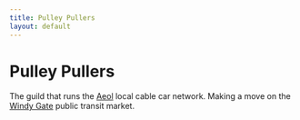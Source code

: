 ```yaml
---
title: Pulley Pullers
layout: default
---
```


# Pulley Pullers
The guild that runs the [Aeol](/FATE_in_the_BAWG/locations/Aeol.html) local cable car network. Making a move on the [Windy Gate](/FATE_in_the_BAWG/locations/Windy_Gate.html) public transit market.